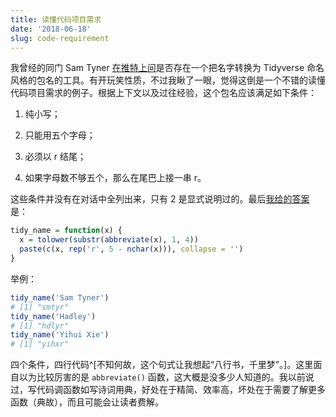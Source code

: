 ```yaml
---
title: 读懂代码项目需求
date: '2018-06-18'
slug: code-requirement
---
```


我曾经的同门 Sam Tyner [在推特上问](https://tw.com/sctyner/status/1008800016381743104)是否存在一个把名字转换为 Tidyverse 命名风格的包名的工具。有开玩笑性质，不过我瞅了一眼，觉得这倒是一个不错的读懂代码项目需求的例子。根据上下文以及过往经验，这个包名应该满足如下条件：

1. 纯小写；

1. 只能用五个字母；

1. 必须以 r 结尾；

1. 如果字母数不够五个，那么在尾巴上接一串 r。

这些条件并没有在对话中全列出来，只有 2 是显式说明过的。最后[我给的答案](https://tw.com/xieyihui/status/1008801933807837184)是：

```r
tidy_name = function(x) {
  x = tolower(substr(abbreviate(x), 1, 4))
  paste(c(x, rep('r', 5 - nchar(x))), collapse = '')
}
```

举例：

```r
tidy_name('Sam Tyner')
# [1] "smtyr"
tidy_name('Hadley')
# [1] "hdlyr"
tidy_name('Yihui Xie')
# [1] "yihxr"
```

四个条件，四行代码^[不知何故，这个句式让我想起“八行书，千里梦”。]。这里面自以为比较厉害的是 `abbreviate()` 函数，这大概是没多少人知道的。我以前说过，写代码调函数如写诗词用典，好处在于精简、效率高，坏处在于需要了解更多函数（典故），而且可能会让读者费解。


